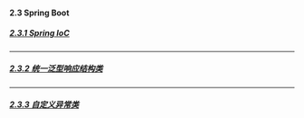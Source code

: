 #### 2.3 Spring Boot

##### [2.3.1 Spring IoC](https://github.com/qk-antares/antares-oj-backend/blob/master/doc/2.3_Spring&Java/2.3.1_IoC.md)

---

##### [2.3.2 统一泛型响应结构类](https://github.com/qk-antares/antares-oj-backend/blob/master/doc/2.3_Spring&Java/2.3.2_R.md)

---

##### [2.3.3 自定义异常类](https://github.com/qk-antares/antares-oj-backend/blob/master/doc/2.3_Spring&Java/2.3.3_BusinessException.md)